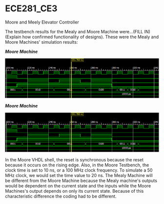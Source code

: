 ECE281_CE3
==========

Moore and Meely Elevator Controller

The testbench results for the Mealy and Moore Machine were...(FILL IN) (Explain how confirmed functionality of designs). These were the Mealy and Moore Machines' simulation results:


__*Moore Machine*__


![](https://github.com/dustyweisner/ECE281_CE3/blob/master/Moore_Testbench_waveform.GIF?raw=true)


__*Moore Machine*__


![](https://github.com/dustyweisner/ECE281_CE3/blob/master/Moore_Testbench_waveform.GIF?raw=true)



In the Moore VHDL shell, the reset is synchronous because the reset because it occurs on the rising edge. Also, in the Moore Testbench, the clock time is set to 10 ns, or a 100 MHz clock frequency. To simulate a 50 MHz clock, we would set the time value to 20 ns. The Mealy Machine will be different from the Moore Machine because the Mealy machine's outputs would be dependent on the current state and the inputs while the Moore Machines's output depends on only its current state. Because of this characteristic difference the coding had to be different.
